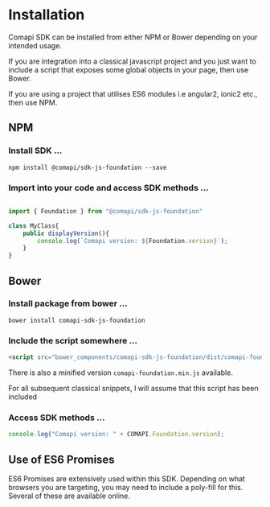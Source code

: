 # Installation

Comapi SDK can be installed from either NPM or Bower depending on your intended usage.

If you are integration into a classical javascript project and you just want to include a script that exposes some global objects in your page, then use Bower.

If you are using a project that utilises ES6 modules i.e angular2, ionic2 etc., then use NPM. 

## NPM

### Install SDK ...

```shell
npm install @comapi/sdk-js-foundation --save
```

### Import into your code and access SDK methods ...

```javascript

import { Foundation } from "@comapi/sdk-js-foundation"

class MyClass{
    public displayVersion(){
        console.log(`Comapi version: ${Foundation.version}`);
    }
}

```


## Bower

### Install package from bower ...

```shell
bower install comapi-sdk-js-foundation
```

### Include the script somewhere ...

```html
<script src="bower_components/comapi-sdk-js-foundation/dist/comapi-foundation.js"></script>
```

There is also a minified version `comapi-foundation.min.js` available.

For all subsequent classical snippets, I will assume that this script has been included

### Access SDK methods ...

```javascript
console.log("Comapi version: " + COMAPI.Foundation.version);
```

## Use of ES6 Promises

ES6 Promises are extensively used within this SDK. Depending on what browsers you are targeting, you may need to include a poly-fill for this. Several of these are available online.